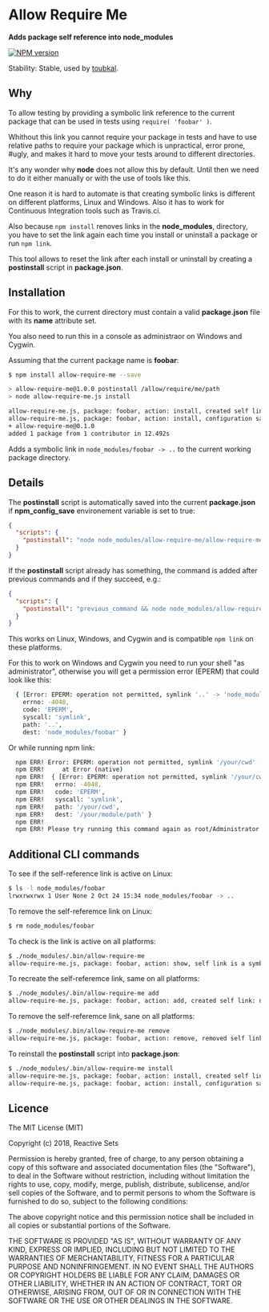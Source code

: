 # Allow Require Me

**Adds package self reference into node_modules**

[![NPM version](https://badge.fury.io/js/allow-require-me.png)](http://badge.fury.io/js/allow-require-me)

Stability: Stable, used by [toubkal](https://github.com/ReactiveSets/toubkal).

## Why
To allow testing by providing a symbolic link reference
to the current package that can be used in tests using
```require( 'foobar' )```.

Whithout this link you cannot require your package in
tests and have to use relative paths to require your
package which is unpractical, error prone, #ugly, and
makes it hard to move your tests around to different
directories.

It's any wonder why **node** does not allow this by
default. Until then we need to do it either manually
or with the use of tools like this.

One reason it is hard to automate is that creating
symbolic links is different on different platforms,
Linux and Windows. Also it has to work for Continuous
Integration tools such as Travis.ci.

Also because ```npm install``` renoves links in
the **node_modules**, directory, you have to set the
link again each time you install or uninstall a package
or run ```npm link```.

This tool allows to reset the link after each install
or uninstall by creating a **postinstall** script
in **package.json**.

## Installation

For this to work, the current directory must contain a
valid **package.json** file with its **name** attribute
set.

You also need to run this in a console as administraor
on Windows and Cygwin.

Assuming that the current package name is **foobar**:

```bash
$ npm install allow-require-me --save

> allow-require-me@1.0.0 postinstall /allow/require/me/path
> node allow-require-me.js install

allow-require-me.js, package: foobar, action: install, created self link: ../foobar
allow-require-me.js, package: foobar, action: install, configuration saved to package.json
+ allow-require-me@0.1.0
added 1 package from 1 contributor in 12.492s
```

Adds a symbolic link in ```node_modules/foobar -> ..```
to the current working package directory.

## Details

The **postinstall** script is automatically saved into the
current **package.json** if **npm_config_save** environement
variable is set to true:

```json
{
  "scripts": {
    "postinstall": "node node_modules/allow-require-me/allow-require-me.js add"
  }
}
```

If the **postinstall** script already has something, the
command is added after previous commands and if they
succeed, e.g.:

```json
{
  "scripts": {
    "postinstall": "previous_command && node node_modules/allow-require-me/allow-require-me.js add"
  }
}
```

This works on Linux, Windows, and Cygwin and is compatible ```npm link```
on these platforms.

For this to work on Windows and Cygwin you need to run
your shell "as administrator", otherwise you will get a permission
error (EPERM) that could look like this:

```bash
  { [Error: EPERM: operation not permitted, symlink '..' -> 'node_modules/foobar']
    errno: -4048,
    code: 'EPERM',
    syscall: 'symlink',
    path: '..',
    dest: 'node_modules/foobar' }
```

Or while running npm link:

```bash
  npm ERR! Error: EPERM: operation not permitted, symlink '/your/cwd' -> '/your/module/path'
  npm ERR!     at Error (native)
  npm ERR!  { [Error: EPERM: operation not permitted, symlink '/your/cwd' -> '/your/module/path'
  npm ERR!   errno: -4048,
  npm ERR!   code: 'EPERM',
  npm ERR!   syscall: 'symlink',
  npm ERR!   path: '/your/cwd',
  npm ERR!   dest: '/your/module/path' }
  npm ERR!
  npm ERR! Please try running this command again as root/Administrator.
```

## Additional CLI commands

To see if the self-reference link is active on Linux:

```bash
$ ls -l node_modules/foobar
lrwxrwxrwx 1 User None 2 Oct 24 15:34 node_modules/foobar -> ..
```

To remove the self-referemce link on Linux:

```bash
$ rm node_modules/foobar
```

To check is the link is active on all platforms:

```bash
$ ./node_modules/.bin/allow-require-me
allow-require-me.js, package: foobar, action: show, self link is a symbolic link: node_modules/foobar
```

To recreate the self-referemce link, same on all platforms:

```bash
$ ./node_modules/.bin/allow-require-me add
allow-require-me.js, package: foobar, action: add, created self link: node_modules/foobar
```

To remove the self-referemce link, sane on all platforms:

```bash
$ ./node_modules/.bin/allow-require-me remove
allow-require-me.js, package: foobar, action: remove, removed self link: node_modules/foobar which was a synlink
```

To reinstall the **postinstall** script into **package.json**:

```bash
$ ./node_modules/.bin/allow-require-me install
allow-require-me.js, package: foobar, action: install, created self link: node_modules/foobar
allow-require-me.js, package: foobar, action: install, configuration saved to package.json
```

## Licence

  The MIT License (MIT)

  Copyright (c) 2018, Reactive Sets

  Permission is hereby granted, free of charge, to any person obtaining a copy
  of this software and associated documentation files (the "Software"), to deal
  in the Software without restriction, including without limitation the rights
  to use, copy, modify, merge, publish, distribute, sublicense, and/or sell
  copies of the Software, and to permit persons to whom the Software is
  furnished to do so, subject to the following conditions:

  The above copyright notice and this permission notice shall be included in all
  copies or substantial portions of the Software.

  THE SOFTWARE IS PROVIDED "AS IS", WITHOUT WARRANTY OF ANY KIND, EXPRESS OR
  IMPLIED, INCLUDING BUT NOT LIMITED TO THE WARRANTIES OF MERCHANTABILITY,
  FITNESS FOR A PARTICULAR PURPOSE AND NONINFRINGEMENT. IN NO EVENT SHALL THE
  AUTHORS OR COPYRIGHT HOLDERS BE LIABLE FOR ANY CLAIM, DAMAGES OR OTHER
  LIABILITY, WHETHER IN AN ACTION OF CONTRACT, TORT OR OTHERWISE, ARISING FROM,
  OUT OF OR IN CONNECTION WITH THE SOFTWARE OR THE USE OR OTHER DEALINGS IN THE
  SOFTWARE.
